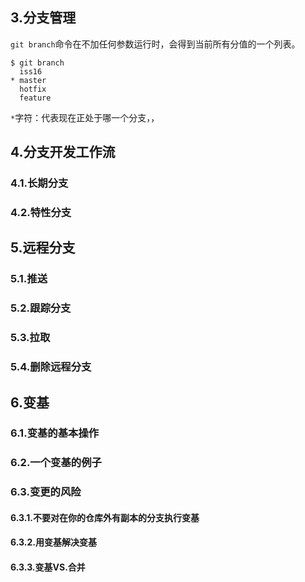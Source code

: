 ## 3.分支管理

`git branch`命令在不加任何参数运行时，会得到当前所有分值的一个列表。

```
$ git branch
  iss16
* master
  hotfix
  feature
```

`*`字符：代表现在正处于哪一个分支，，

## 4.分支开发工作流

### 4.1.长期分支

### 4.2.特性分支

## 5.远程分支

### 5.1.推送

### 5.2.跟踪分支

### 5.3.拉取

### 5.4.删除远程分支

## 6.变基

### 6.1.变基的基本操作

### 6.2.一个变基的例子

### 6.3.变更的风险

#### 6.3.1.不要对在你的仓库外有副本的分支执行变基

#### 6.3.2.用变基解决变基

#### 6.3.3.变基VS.合并
